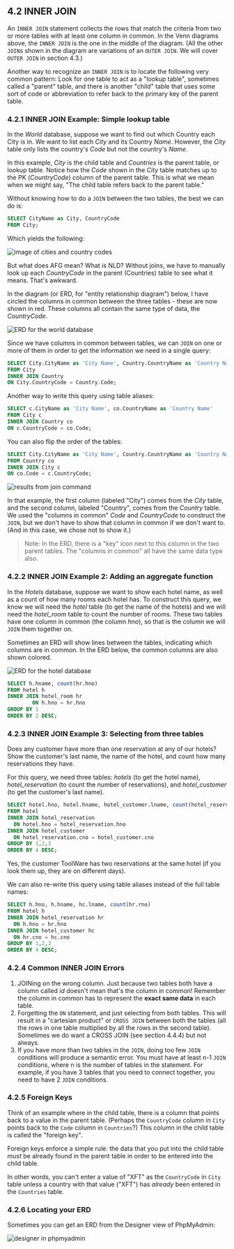 ## 4.2 INNER JOIN
An `INNER JOIN` statement collects the rows that match the criteria from two or more tables with at least one column in common. In the Venn diagrams above, the `INNER JOIN` is the one in the middle of the diagram. (All the other `JOIN`s shown in the diagram are variations of an `OUTER JOIN`. We will cover `OUTER JOIN` in section 4.3.)

Another way to recognize an `INNER JOIN` is to locate the following very common pattern: Look for one table to act as a "lookup table", sometimes called a "parent" table, and there is another "child" table that uses some sort of code or abbreviation to refer back to the primary key of the parent table. 

### 4.2.1 INNER JOIN Example: Simple lookup table
In the *World* database, suppose we want to find out which Country each City is in. We want to list each *City* and its Country *Name*. However, the *City* table only lists the country's *Code* but not the country's *Name*. 

In this example, *City* is the child table and *Countries* is the parent table, or lookup table. Notice how the *Code* shown in the *City* table matches up to the PK (*CountryCode*) column of the parent table. This is what we mean when we might say, "The child table refers back to the parent table."

Without knowing how to do a `JOIN` between the two tables, the best we can do is:

```sql
SELECT CityName as City, CountryCode
FROM City;
```
Which yields the following:

![image of cities and country codes](https://github.com/megansquire/CSC301Spr2019/blob/master/images/4.2.png)

But what does AFG mean? What is NLD? Without joins, we have to manually look up each *CountryCode* in the parent (Countries) table to see what it means. That's awkward.

In the diagram (or ERD, for "entity relationship diagram") below, I have circled the columns in common between the three tables - these are now shown in red. These columns all contain the same type of data, the *CountryCode*. 

![ERD for the world database](https://github.com/megansquire/CSC301Spr2019/blob/master/images/4.3.png)

Since we have columns in common between tables, we can `JOIN` on one or more of them in order to get the information we need in a single query:

```sql
SELECT City.CityName as 'City Name', Country.CountryName as 'Country Name'
FROM City
INNER JOIN Country
ON City.CountryCode = Country.Code;
```
Another way to write this query using table aliases:
```sql
SELECT c.CityName as 'City Name', co.CountryName as 'Country Name'
FROM City c
INNER JOIN Country co
ON c.CountryCode = co.Code;
```
You can also flip the order of the tables:
```sql
SELECT City.CityName as 'City Name', Country.CountryName as 'Country Name'
FROM Country co
INNER JOIN City c
ON co.Code = c.CountryCode;
```
![results from join command](https://github.com/megansquire/CSC301Spr2019/blob/master/images/4.4.png)

In that example, the first column (labeled "City") comes from the *City* table, and the second column, labeled "Country", comes from the *Country* table. We used the "columns in common" *Code* and *CountryCode* to construct the `JOIN`, but we don't have to show that column in common if we don't want to. (And in this case, we chose not to show it.)

> Note: In the ERD, there is a "key" icon next to this column in the two parent tables. The "columns in common" all have the same data type also.

### 4.2.2 INNER JOIN Example 2: Adding an aggregate function
In the *Hotels* database, suppose we want to show each hotel name, as well as a count of how many rooms each hotel has. To construct this query, we know we will need the *hotel* table (to get the name of the hotels) and we will need the *hotel_room* table to count the number of rooms. These two tables have one column in common (the column *hno*), so that is the column we will `JOIN` them together on.

Sometimes an ERD will show lines between the tables, indicating which columns are in common. In the ERD below, the common columns are also shown colored.

![ERD for the hotel database](https://github.com/megansquire/CSC301Spr2019/blob/master/images/4.5.png)

```sql
SELECT h.hname, count(hr.hno)
FROM hotel h
INNER JOIN hotel_room hr
        ON h.hno = hr.hno
GROUP BY 1
ORDER BY 2 DESC;
```
### 4.2.3 INNER JOIN Example 3: Selecting from three tables
Does any customer have more than one reservation at any of our hotels? Show the customer's last name, the name of the hotel, and count how many reservations they have. 

For this query, we need three tables: *hotels* (to get the hotel name), *hotel_reservation* (to count the number of reservations), and *hotel_customer* (to get the customer's last name).

```sql
SELECT hotel.hno, hotel.hname, hotel_customer.lname, count(hotel_reservation.rno) 
FROM hotel 
INNER JOIN hotel_reservation 
  ON hotel.hno = hotel_reservation.hno 
INNER JOIN hotel_customer 
  ON hotel_reservation.cno = hotel_customer.cno 
GROUP BY 1,2,3 
ORDER BY 4 DESC;
```
Yes, the customer ToolWare has two reservations at the same hotel (if you look them up, they are on different days).

We can also re-write this query using table aliases instead of the full table names:

```sql
SELECT h.hno, h.hname, hc.lname, count(hr.rno) 
FROM hotel h
INNER JOIN hotel_reservation hr
  ON h.hno = hr.hno 
INNER JOIN hotel_customer hc
  ON hr.cno = hc.cno 
GROUP BY 1,2,3 
ORDER BY 4 DESC;
```
### 4.2.4 Common INNER JOIN Errors

1. JOINing on the wrong column. Just because two tables both have a column called *id* doesn't mean that's the column in common! Remember the column in common has to represent the **exact same data** in each table.
2. Forgetting the `ON` statement, and just selecting from both tables. This will result in a "cartesian product" or `CROSS JOIN` between both the tables (all the rows in one table multiplied by all the rows in the second table). Sometimes we do want a CROSS JOIN (see section 4.4.4) but not always.
3. If you have more than two tables in the `JOIN`, doing too few `JOIN` conditions will produce a semantic error. You must have at least n-1 `JOIN` conditions, where n is the number of tables in the statement. For example, if you have 3 tables that you need to connect together, you need to have 2 `JOIN` conditions.

### 4.2.5 Foreign Keys

Think of an example where in the child table, there is a column that points back to a value in the parent table. (Perhaps the  `CountryCode` column in `City` points back to the `Code` column in `Countries`?) This column in the child table is called the "foreign key". 

Foreign keys enforce a simple rule: the data that you put into the child table *must* be already found in the parent table in order to be entered into the child table. 

In other words, you can't enter a value of "XFT" as the `CountryCode` in `City` table unless a country with that value ("XFT") has *already* been entered in the `Countries` table.

### 4.2.6 Locating your ERD
Sometimes you can get an ERD from the Designer view of PhpMyAdmin:

![designer in phpmyadmin](https://github.com/megansquire/CSC301Spr2019/blob/master/images/4.6.png)


